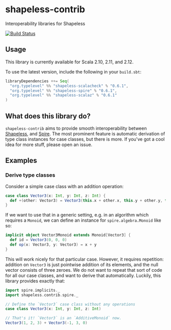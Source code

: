 shapeless-contrib
=================

Interoperability libraries for Shapeless

[![Build Status](https://travis-ci.org/typelevel/shapeless-contrib.png?branch=master)](http://travis-ci.org/typelevel/shapeless-contrib)


Usage
-----

This library is currently available for Scala 2.10, 2.11, and 2.12.

To use the latest version, include the following in your `build.sbt`:

```scala
libraryDependencies ++= Seq(
  "org.typelevel" %% "shapeless-scalacheck" % "0.6.1",
  "org.typelevel" %% "shapeless-spire" % "0.6.1",
  "org.typelevel" %% "shapeless-scalaz" % "0.6.1"
)
```


What does this library do?
--------------------------

`shapeless-contrib` aims to provide smooth interoperability between [Shapeless](https://github.com/milessabin/shapeless), and [Spire](https://github.com/non/spire). The most prominent feature is automatic derivation of type class instances for case classes, but there is more. If you've got a cool idea for more stuff, please open an issue.


Examples
--------

### Derive type classes

Consider a simple case class with an addition operation:

```scala
case class Vector3(x: Int, y: Int, z: Int) {
  def +(other: Vector3) = Vector3(this.x + other.x, this.y + other.y, this.z + other.z)
}
```

If we want to use that in a generic setting, e.g. in an algorithm which requires a `Monoid`, we can define an instance for `spire.algebra.Monoid` like so:

```scala
implicit object Vector3Monoid extends Monoid[Vector3] {
  def id = Vector3(0, 0, 0)
  def op(x: Vector3, y: Vector3) = x + y
}
```

This will work nicely for that particular case. However, it requires repetition: addition on `Vector3` is just pointwise addition of its elements, and the null vector consists of three zeroes. We do not want to repeat that sort of code for all our case classes, and want to derive that automatically. Luckily, this library provides exactly that:

```scala
import spire.implicits._
import shapeless.contrib.spire._

// Define the `Vector3` case class without any operations
case class Vector3(x: Int, y: Int, z: Int)

// That's it! `Vector3` is an `AdditiveMonoid` now.
Vector3(1, 2, 3) + Vector3(-1, 3, 0)
```
